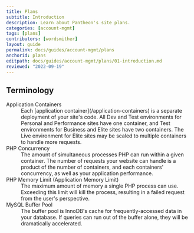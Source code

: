 ```yaml
---
title: Plans
subtitle: Introduction
description: Learn about Pantheon's site plans.
categories: [account-mgmt]
tags: [plans]
contributors: [wordsmither]
layout: guide
permalink: docs/guides/account-mgmt/plans
anchorid: plans
editpath: docs/guides/account-mgmt/plans/01-introduction.md
reviewed: "2022-09-19"
---
```


## Terminology

<dl>
    <dt>Application Containers</dt>
    <dd>Each [application container](/application-containers) is a separate deployment of your site's code. All Dev and Test environments for Personal and Performance sites have one container, and Test environments for Business and Elite sites have two containers. The Live environment for Elite sites may be scaled to multiple containers to handle more requests.</dd>
    <dt>PHP Concurrency</dt>
    <dd>The amount of simultaneous processes PHP can run within a given container. The number of requests your website can handle is a product of the number of containers, and each containers' concurrency, as well as your application performance.</dd>
    <dt>PHP Memory Limit (Application Memory Limit)</dt>
    <dd>The maximum amount of memory a single PHP process can use. Exceeding this limit will kill the process, resulting in a failed request from the user's perspective.</dd>
    <dt>MySQL Buffer Pool</dt>
    <dd>The buffer pool is InnoDB's cache for frequently-accessed data in your database. If queries can run out of the buffer alone, they will be dramatically accelerated.</dd>
</dl>